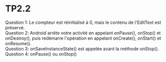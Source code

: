 # TP2.2
Question 1: Le compteur est réinitialisé à 0, mais le contenu de l'EditText est préservé. <br/>
Question 2: Android arrête votre activité en appelant onPause(), onStop() et onDestroy(), puis redémarre l'opération en appelant onCreate(), onStart() et onResume(). <br/>
Question 3: onSaveInstanceState() est appelée avant la méthode onStop().
<br/>Question 4: onPause() ou onStop()
